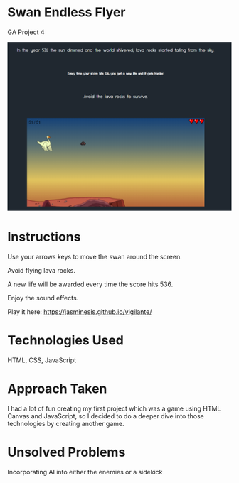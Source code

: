 # Swan Endless Flyer

GA Project 4

![screenshot of Swan game](https://github.com/jasminesis/vigilante/blob/master/docs/swan-snip.png)

# Instructions
Use your arrows keys to move the swan around the screen. 

Avoid flying lava rocks.

A new life will be awarded every time the score hits 536.

Enjoy the sound effects. 

Play it here: https://jasminesis.github.io/vigilante/

# Technologies Used
HTML, CSS, JavaScript

# Approach Taken
I had a lot of fun creating my first project which was a game using HTML Canvas and JavaScript, so I decided to do a deeper dive into those technologies by creating another game. 

# Unsolved Problems
Incorporating AI into either the enemies or a sidekick